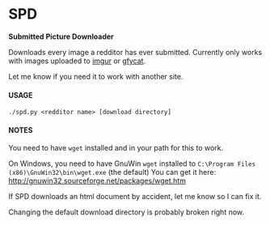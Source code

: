 SPD
===
__Submitted Picture Downloader__

Downloads every image a redditor has ever submitted.
Currently only works with images uploaded to [imgur](//imgur.com) or [gfycat](//gfycat.com).

Let me know if you need it to work with another site.

#### USAGE
```
./spd.py <redditor name> [download directory]
```

#### NOTES

You need to have `wget` installed and in your path for this to work.

On Windows, you need to have GnuWin `wget` installed to `C:\Program Files (x86)\GnuWin32\bin\wget.exe` (the default) 
You can get it here: http://gnuwin32.sourceforge.net/packages/wget.htm

If SPD downloads an html document by accident, let me know so I can fix it.

Changing the default download directory is probably broken right now.

